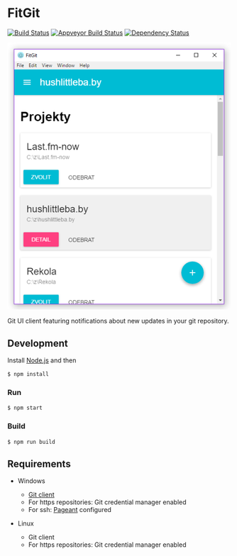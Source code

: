 # FitGit

[![Build Status](https://travis-ci.org/Onset/git-latex.svg?branch=master)](https://travis-ci.org/Onset/git-latex)
[![Appveyor Build Status](https://ci.appveyor.com/api/projects/status/w48htrgwosvd42eq?svg=true)](https://ci.appveyor.com/project/Onset/git-latex)
[![Dependency Status](https://david-dm.org/Onset/git-latex.svg)](https://david-dm.org/Onset/git-latex)

![](./printscreen-projects.png)

Git UI client featuring notifications about new updates in your git repository.

## Development

Install [Node.js](https://nodejs.org/) and then

```bash
$ npm install
```

### Run

```bash
$ npm start
```

### Build

```bash
$ npm run build
```

## Requirements

- Windows
	- [Git client](https://git-scm.com/download/win)
	- For https repositories: Git credential manager enabled
	- For ssh: [Pageant](https://winscp.net/eng/docs/ui_pageant) configured

- Linux
	- Git client
	- For https repositories: Git credential manager enabled
